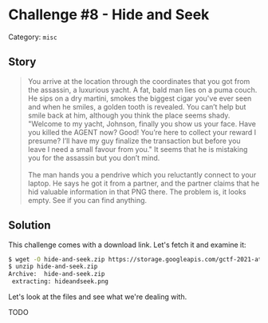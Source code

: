 # Challenge #8 - Hide and Seek

Category: `misc`

## Story

>You arrive at the location through the coordinates that you got from the assassin, a luxurious yacht. A fat, bald man lies on a puma couch. He sips on a dry martini, smokes the biggest cigar you've ever seen and when he smiles, a golden tooth is revealed. You can’t help but smile back at him, although you think the place seems shady. "Welcome to my yacht, Johnson, finally you show us your face. Have you killed the AGENT now? Good! You’re here to collect your reward I presume? I’ll have my guy finalize the transaction but before you leave I need a small favour from you." It seems that he is mistaking you for the assassin but you don’t mind.<br/><br/>
>The man hands you a pendrive which you reluctantly connect to your laptop. He says he got it from a partner, and the partner claims that he hid valuable information in that PNG there. The problem is, it looks empty. See if you can find anything.

## Solution

This challenge comes with a download link. Let's fetch it and examine it:

```sh
$ wget -O hide-and-seek.zip https://storage.googleapis.com/gctf-2021-attachments-project/bf0b845d9cc07ec1ee2c97189fe4577b7571a2343e919baa911d88b0f654c035c13f0e8770085ce775b9619d1ebbf357f31327ab7463125bd35f1847b2d225f0
$ unzip hide-and-seek.zip
Archive:  hide-and-seek.zip
 extracting: hideandseek.png
```

Let's look at the files and see what we're dealing with.

TODO
